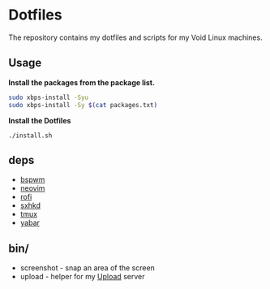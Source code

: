 # Dotfiles
The repository contains my dotfiles and scripts for my Void Linux machines.

## Usage
**Install the packages from the package list.**
```bash
sudo xbps-install -Syu
sudo xbps-install -Sy $(cat packages.txt)
```

**Install the Dotfiles**
```
./install.sh
```

## deps
* [bspwm](https://github.com/baskerville/bspwm)
* [neovim](https://neovim.io)
* [rofi](https://github.com/davatorium/rofi)
* [sxhkd](https://github.com/baskerville/sxhkd)
* [tmux](https://github.com/tmux/tmux)
* [yabar](https://github.com/geommer/yabar)

## bin/
* screenshot - snap an area of the screen
* upload - helper for my [Upload](https://github.com/jackkdev/upload) server